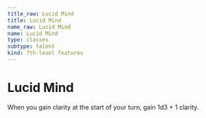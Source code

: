 ```yaml
---
title_raw: Lucid Mind
title: Lucid Mind
name_raw: Lucid Mind
name: Lucid Mind
type: classes
subtype: talent
kind: 7th-level features
---
```


# Lucid Mind

When you gain clarity at the start of your turn, gain 1d3 + 1 clarity.
